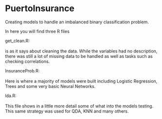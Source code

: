 # PuertoInsurance
Creating models to handle an imbalanced binary classification problem.


In here you will find three R files

get_clean.R: <br> <br>
      is as it says about cleaning the data. While the variables had no description, there was still a lot of missing data to be handled         as well as tasks such as checking correlations.
      
InsuranceProb.R:<br> <br>
      Here is where a majority of models were built including Logistic Regression, Trees and some very basic Neural Networks.
      
lda.R:<br> <br>
      This file shows in a little more detail some of what into the models testing. This same strategy was used for QDA, KNN and many           others. 


